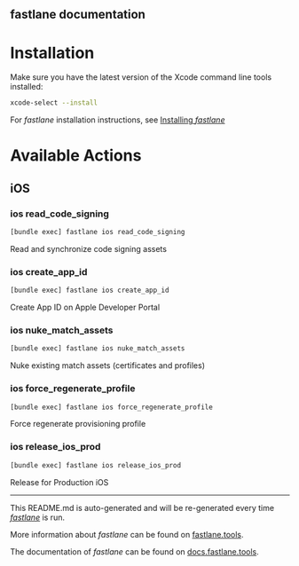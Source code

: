 fastlane documentation
----

# Installation

Make sure you have the latest version of the Xcode command line tools installed:

```sh
xcode-select --install
```

For _fastlane_ installation instructions, see [Installing _fastlane_](https://docs.fastlane.tools/#installing-fastlane)

# Available Actions

## iOS

### ios read_code_signing

```sh
[bundle exec] fastlane ios read_code_signing
```

Read and synchronize code signing assets

### ios create_app_id

```sh
[bundle exec] fastlane ios create_app_id
```

Create App ID on Apple Developer Portal

### ios nuke_match_assets

```sh
[bundle exec] fastlane ios nuke_match_assets
```

Nuke existing match assets (certificates and profiles)

### ios force_regenerate_profile

```sh
[bundle exec] fastlane ios force_regenerate_profile
```

Force regenerate provisioning profile

### ios release_ios_prod

```sh
[bundle exec] fastlane ios release_ios_prod
```

Release for Production iOS

----

This README.md is auto-generated and will be re-generated every time [_fastlane_](https://fastlane.tools) is run.

More information about _fastlane_ can be found on [fastlane.tools](https://fastlane.tools).

The documentation of _fastlane_ can be found on [docs.fastlane.tools](https://docs.fastlane.tools).
